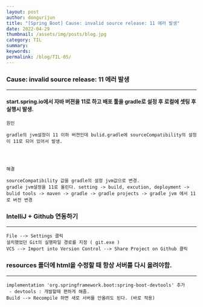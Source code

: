 ```yaml
---
layout: post
author: dongurijun
title: "[Spring Boot] Cause: invalid source release: 11 에러 발생"
date: 2022-04-29
thumbnail: /assets/img/posts/blog.jpg
category: TIL
summary: 
keywords: 
permalink: /blog/TIL-05/
---
```


### Cause: invalid source release: 11 에러 발생

<hr />

#### start.spring.io에서 자바 버젼을 11로 하고 배포 툴을 gradle로 설정 후 로컬에 셋팅 후 실행시 발생.


    원인

    gradle의 jvm설정이 11 이하 버젼인데 bulid.gradle에 sourceCompatibility의 설정이 11로 되어 있어서 발생.




    해결

    sourceCompatibility 값을 gradle의 설정 jvm값으로 변경.
    gradle jvm설정을 11로 올린다. setting -> build, excution, deployment -> bulid tools -> maven -> gradle -> gradle projects -> gradle jvm 에서 11로 버전 변경

 
### IntelliJ + Github 연동하기
<hr />

    File --> Settings 클릭
    설치했었던 Git의 실행파일 경로를 지정 ( git.exe )
    VCS --> Import into Version Control --> Share Project on Github 클릭

### resources 폴더에 html을 수정할 때 항상 서버를 다시 올려야함. 
<hr />

    implementation 'org.springframework.boot:spring-boot-devtools' 추가
     - devtools : 개발할때 편하게 해줌.
    Build --> Recompile 하면 새로 서버를 안올려도 된다. (바로 적용)
